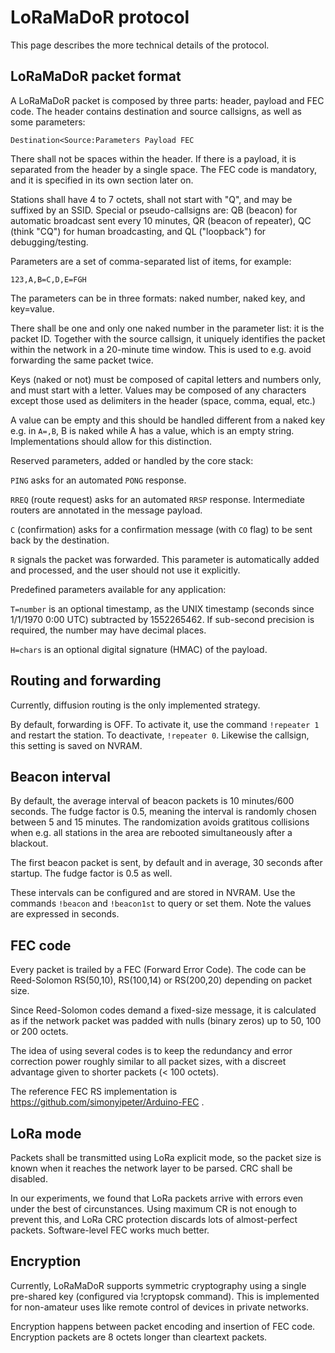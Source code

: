 # LoRaMaDoR protocol

This page describes the more technical details of the protocol.

## LoRaMaDoR packet format

A LoRaMaDoR packet is composed by three parts: header, payload and FEC code.
The header contains destination and source callsigns, as well as some 
parameters:

```
Destination<Source:Parameters Payload FEC
```

There shall not be spaces within the header. If there is a payload, it is separated
from the header by a single space. The FEC code is mandatory, and it is specified
in its own section later on.

Stations shall have 4 to 7 octets, shall not start with "Q", and may be suffixed
by an SSID. Special or pseudo-callsigns are: QB (beacon) for automatic broadcast
sent every 10 minutes, QR (beacon of repeater), QC (think "CQ") for human
broadcasting, and QL ("loopback") for debugging/testing.

Parameters are a set of comma-separated list of items, for example:

```
123,A,B=C,D,E=FGH
```

The parameters can be in three formats: naked number, naked key, and key=value.

There shall be one and only one naked number in the parameter list: it is the
packet ID. Together with the source callsign, it uniquely identifies the packet
within the network in a 20-minute time window. This is used to e.g. avoid 
forwarding the same packet twice.

Keys (naked or not) must be composed of capital letters and numbers only, and must start
with a letter. Values may be composed of any characters except those used as delimiters
in the header (space, comma, equal, etc.)

A value can be empty and this should be handled different from a naked key e.g.
in `A=,B`, B is naked while A has a value, which is an empty string. Implementations
should allow for this distinction.

Reserved parameters, added or handled by the core stack:

`PING` asks for an automated `PONG` response.

`RREQ` (route request) asks for an automated `RRSP` response. Intermediate routers are
annotated in the message payload.

`C` (confirmation) asks for a confirmation message (with `CO` flag) to be sent back by
the destination.

`R` signals the packet was forwarded. This parameter is automatically added
and processed, and the user should not use it explicitly.

Predefined parameters available for any application:

`T=number` is an optional timestamp, as the UNIX timestamp (seconds since 1/1/1970
0:00 UTC) subtracted by 1552265462. If sub-second precision is required, the number
may have decimal places.

`H=chars` is an optional digital signature (HMAC) of the payload.

## Routing and forwarding

Currently, diffusion routing is the only implemented strategy.

By default, forwarding is OFF. To activate it, use the command `!repeater 1`
and restart the station. To deactivate, `!repeater 0`. Likewise the callsign, 
this setting is saved on NVRAM.

## Beacon interval

By default, the average interval of beacon packets is 10 minutes/600 seconds.
The fudge factor is 0.5, meaning the interval is randomly chosen between 5 and
15 minutes. The randomization avoids gratitous collisions when e.g. all stations
in the area are rebooted simultaneously after a blackout.

The first beacon packet is sent, by default and in average, 30 seconds after
startup. The fudge factor is 0.5 as well.

These intervals can be configured and are stored in NVRAM. Use the commands
`!beacon` and `!beacon1st` to query or set them. Note the values are expressed
in seconds.

## FEC code

Every packet is trailed by a FEC (Forward Error Code). The code can be
Reed-Solomon RS(50,10), RS(100,14) or RS(200,20) depending on packet
size.

Since Reed-Solomon codes demand a fixed-size message, it is calculated as if
the network packet was padded with nulls (binary zeros) up to 50, 100 or 200
octets.

The idea of using several codes is to keep the redundancy and error correction
power roughly similar to all packet sizes, with a discreet advantage given to
shorter packets (< 100 octets).

The reference FEC RS implementation is https://github.com/simonyipeter/Arduino-FEC .

## LoRa mode

Packets shall be transmitted using LoRa explicit mode, so the packet size is known
when it reaches the network layer to be parsed. CRC shall be disabled.

In our experiments, we found that LoRa packets arrive with errors even under
the best of circunstances. Using maximum CR is not enough to prevent this, and
LoRa CRC protection discards lots of almost-perfect packets. Software-level FEC
works much better.

## Encryption

Currently, LoRaMaDoR supports symmetric cryptography using a single pre-shared
key (configured via !cryptopsk command). This is implemented for non-amateur
uses like remote control of devices in private networks.

Encryption happens between packet encoding and insertion of FEC code. Encryption
packets are 8 octets longer than cleartext packets.
